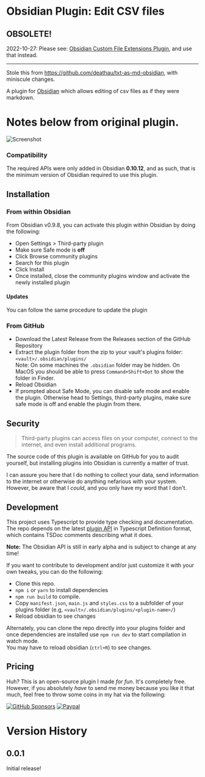 # Obsidian Plugin: Edit CSV files

## OBSOLETE!
2022-10-27: Please see: [Obsidian Custom File Extensions Plugin](https://github.com/MeepTech/obsidian-custom-file-extensions-plugin), and use that instead. 

---
Stole this from https://github.com/deathau/txt-as-md-obsidian, with miniscule changes. 
 
A plugin for [Obsidian](https://obsidian.md) which allows editing of csv files as if they were markdown.

# Notes below from original plugin.

![Screenshot](https://github.com/deathau/txt-as-md-obsidian/raw/main/screenshot.png)

### Compatibility

The required APIs were only added in Obsidian **0.10.12**, and as such, that is the minimum version of Obsidian required to use this plugin. 

## Installation

### From within Obsidian
From Obsidian v0.9.8, you can activate this plugin within Obsidian by doing the following:
- Open Settings > Third-party plugin
- Make sure Safe mode is **off**
- Click Browse community plugins
- Search for this plugin
- Click Install
- Once installed, close the community plugins window and activate the newly installed plugin
#### Updates
You can follow the same procedure to update the plugin

### From GitHub
- Download the Latest Release from the Releases section of the GitHub Repository
- Extract the plugin folder from the zip to your vault's plugins folder: `<vault>/.obsidian/plugins/`  
Note: On some machines the `.obsidian` folder may be hidden. On MacOS you should be able to press `Command+Shift+Dot` to show the folder in Finder.
- Reload Obsidian
- If prompted about Safe Mode, you can disable safe mode and enable the plugin.
Otherwise head to Settings, third-party plugins, make sure safe mode is off and
enable the plugin from there.

## Security
> Third-party plugins can access files on your computer, connect to the internet, and even install additional programs.

The source code of this plugin is available on GitHub for you to audit yourself, but installing plugins into Obsidian is currently a matter of trust.

I can assure you here that I do nothing to collect your data, send information to the internet or otherwise do anything nefarious with your system. However, be aware that I *could*, and you only have my word that I don't.

## Development

This project uses Typescript to provide type checking and documentation.  
The repo depends on the latest [plugin API](https://github.com/obsidianmd/obsidian-api) in Typescript Definition format, which contains TSDoc comments describing what it does.

**Note:** The Obsidian API is still in early alpha and is subject to change at any time!

If you want to contribute to development and/or just customize it with your own
tweaks, you can do the following:
- Clone this repo.
- `npm i` or `yarn` to install dependencies
- `npm run build` to compile.
- Copy `manifest.json`, `main.js` and `styles.css` to a subfolder of your plugins
folder (e.g, `<vault>/.obsidian/plugins/<plugin-name>/`)
- Reload obsidian to see changes

Alternately, you can clone the repo directly into your plugins folder and once
dependencies are installed use `npm run dev` to start compilation in watch mode.  
You may have to reload obsidian (`ctrl+R`) to see changes.

## Pricing
Huh? This is an open-source plugin I made *for fun*. It's completely free.
However, if you absolutely *have* to send me money because you like it that
much, feel free to throw some coins in my hat via the following:

[![GitHub Sponsors](https://img.shields.io/github/sponsors/deathau?style=social)](https://github.com/sponsors/deathau)
[![Paypal](https://img.shields.io/badge/paypal-deathau-yellow?style=social&logo=paypal)](https://paypal.me/deathau)

# Version History
## 0.0.1
Initial release!
